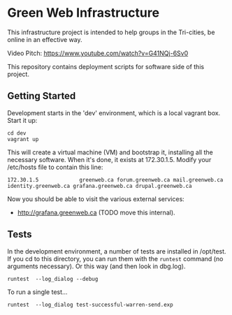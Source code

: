 # Green Web Infrastructure

This infrastructure project is intended to help groups in the
Tri-cities, be online in an effective way.

Video Pitch: https://www.youtube.com/watch?v=G41NQj-6Sv0

This repository contains deployment scripts for software
side of this project.

## Getting Started

Development starts in the 'dev' environment, which is a local vagrant
box. Start it up:

    cd dev
    vagrant up

This will create a virtual machine (VM) and bootstrap it, installing
all the necessary software.  When it's done, it exists at 172.30.1.5. Modify
your /etc/hosts file to contain this line:

    172.30.1.5             greenweb.ca forum.greenweb.ca mail.greenweb.ca identity.greenweb.ca grafana.greenweb.ca drupal.greenweb.ca

Now you should be able to visit the various external services:

  - http://grafana.greenweb.ca (TODO move this internal).


## Tests

In the development environment, a number of tests are installed in
/opt/test.  If you cd to this directory, you can run them with the
`runtest` command (no arguments necessary). Or this way (and then
look in dbg.log).

    runtest  --log_dialog --debug

To run a single test...

    runtest  --log_dialog test-successful-warren-send.exp
